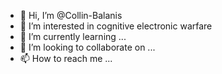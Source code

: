 - 👋 Hi, I’m @Collin-Balanis
- 👀 I’m interested in cognitive electronic warfare
- 🌱 I’m currently learning ...
- 💞️ I’m looking to collaborate on ...
- 📫 How to reach me ...

<!---
Collin-Balanis/Collin-Balanis is a ✨ special ✨ repository because its `README.md` (this file) appears on your GitHub profile.
You can click the Preview link to take a look at your changes.
--->
